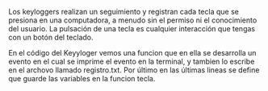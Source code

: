 Los keyloggers realizan un seguimiento y registran cada tecla que se presiona en una computadora, a menudo sin el permiso ni el conocimiento del usuario. La pulsación de una tecla es cualquier interacción que tengas con un botón del teclado.

En el código del Keyyloger vemos una funcion que en ella se desarrolla un evento en el cual se imprime el evento en la terminal, y tambien lo escribe en el archovo llamado registro.txt. 
Por último en las últimas lineas se define que guarde las variables en la funcion tecla.
